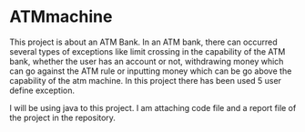 # ATMmachine

This project is about an ATM Bank. In an ATM bank, there can occurred several types of exceptions like limit crossing in the capability of the ATM bank, whether the user has an account or not, withdrawing money which can go against the ATM rule or inputting money which can be go above the capability of the atm machine. In this project there has been used 5 user define exception. 

I will be using java to this project. I am attaching code file and a report file of the project in the repository. 
